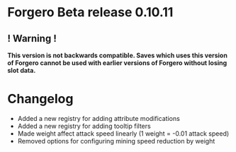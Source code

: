 # Forgero Beta release 0.10.11

## ! Warning !

**This version is not backwards compatible. Saves which uses this version of Forgero cannot be used with earlier
versions of Forgero without losing slot data.**

# Changelog

* Added a new registry for adding attribute modifications
* Added a new registry for adding tooltip filters
* Made weight affect attack speed linearly (1 weight = -0.01 attack speed)
* Removed options for configuring mining speed reduction by weight
